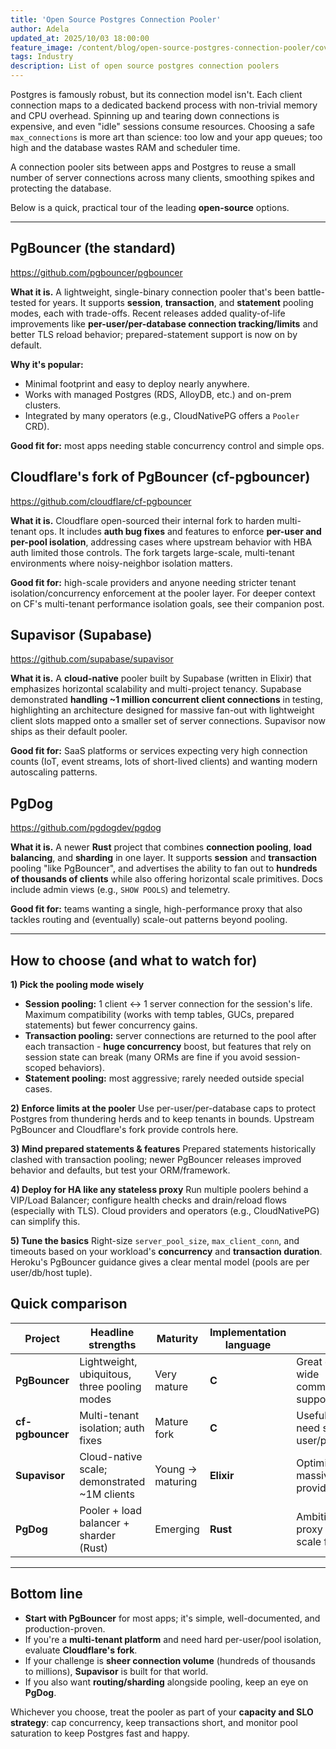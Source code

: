 ```yaml
---
title: 'Open Source Postgres Connection Pooler'
author: Adela
updated_at: 2025/10/03 18:00:00
feature_image: /content/blog/open-source-postgres-connection-pooler/cover.webp
tags: Industry
description: List of open source postgres connection poolers
---
```


Postgres is famously robust, but its connection model isn't. Each client connection maps to a dedicated backend process with non-trivial memory and CPU overhead. Spinning up and tearing down connections is expensive, and even "idle" sessions consume resources. Choosing a safe `max_connections` is more art than science: too low and your app queues; too high and the database wastes RAM and scheduler time.

A connection pooler sits between apps and Postgres to reuse a small number of server connections across many clients, smoothing spikes and protecting the database.

Below is a quick, practical tour of the leading **open-source** options.

---

## PgBouncer (the standard)

https://github.com/pgbouncer/pgbouncer

**What it is.** A lightweight, single-binary connection pooler that's been battle-tested for years. It supports **session**, **transaction**, and **statement** pooling modes, each with trade-offs. Recent releases added quality-of-life improvements like **per-user/per-database connection tracking/limits** and better TLS reload behavior; prepared-statement support is now on by default.

**Why it's popular:**

- Minimal footprint and easy to deploy nearly anywhere.
- Works with managed Postgres (RDS, AlloyDB, etc.) and on-prem clusters.
- Integrated by many operators (e.g., CloudNativePG offers a `Pooler` CRD).

**Good fit for:** most apps needing stable concurrency control and simple ops.

## Cloudflare's fork of PgBouncer (cf-pgbouncer)

https://github.com/cloudflare/cf-pgbouncer

**What it is.** Cloudflare open-sourced their internal fork to harden multi-tenant ops. It includes **auth bug fixes** and features to enforce **per-user and per-pool isolation**, addressing cases where upstream behavior with HBA auth limited those controls. The fork targets large-scale, multi-tenant environments where noisy-neighbor isolation matters.

**Good fit for:** high-scale providers and anyone needing stricter tenant isolation/concurrency enforcement at the pooler layer. For deeper context on CF's multi-tenant performance isolation goals, see their companion post.

## Supavisor (Supabase)

https://github.com/supabase/supavisor

**What it is.** A **cloud-native** pooler built by Supabase (written in Elixir) that emphasizes horizontal scalability and multi-project tenancy. Supabase demonstrated **handling ~1 million concurrent client connections** in testing, highlighting an architecture designed for massive fan-out with lightweight client slots mapped onto a smaller set of server connections. Supavisor now ships as their default pooler.

**Good fit for:** SaaS platforms or services expecting very high connection counts (IoT, event streams, lots of short-lived clients) and wanting modern autoscaling patterns.

## PgDog

https://github.com/pgdogdev/pgdog

**What it is.** A newer **Rust** project that combines **connection pooling**, **load balancing**, and **sharding** in one layer. It supports **session** and **transaction** pooling "like PgBouncer", and advertises the ability to fan out to **hundreds of thousands of clients** while also offering horizontal scale primitives. Docs include admin views (e.g., `SHOW POOLS`) and telemetry.

**Good fit for:** teams wanting a single, high-performance proxy that also tackles routing and (eventually) scale-out patterns beyond pooling.

---

## How to choose (and what to watch for)

**1) Pick the pooling mode wisely**

- **Session pooling:** 1 client ↔ 1 server connection for the session's life. Maximum compatibility (works with temp tables, GUCs, prepared statements) but fewer concurrency gains.
- **Transaction pooling:** server connections are returned to the pool after each transaction - **huge concurrency** boost, but features that rely on session state can break (many ORMs are fine if you avoid session-scoped behaviors).
- **Statement pooling:** most aggressive; rarely needed outside special cases.

**2) Enforce limits at the pooler**
Use per-user/per-database caps to protect Postgres from thundering herds and to keep tenants in bounds. Upstream PgBouncer and Cloudflare's fork provide controls here.

**3) Mind prepared statements & features**
Prepared statements historically clashed with transaction pooling; newer PgBouncer releases improved behavior and defaults, but test your ORM/framework.

**4) Deploy for HA like any stateless proxy**
Run multiple poolers behind a VIP/Load Balancer; configure health checks and drain/reload flows (especially with TLS). Cloud providers and operators (e.g., CloudNativePG) can simplify this.

**5) Tune the basics**
Right-size `server_pool_size`, `max_client_conn`, and timeouts based on your workload's **concurrency** and **transaction duration**. Heroku's PgBouncer guidance gives a clear mental model (pools are per user/db/host tuple).

## Quick comparison

| Project          | Headline strengths                           | Maturity         | Implementation language | Notes                                                      |
| ---------------- | -------------------------------------------- | ---------------- | -------------- | ---------------------------------------------------------- |
| **PgBouncer**    | Lightweight, ubiquitous, three pooling modes | Very mature      | **C**          | Great default choice; wide community/packager support.     |
| **cf-pgbouncer** | Multi-tenant isolation; auth fixes           | Mature fork      | **C**          | Useful when you need stricter per-user/pool controls.      |
| **Supavisor**    | Cloud-native scale; demonstrated ~1M clients | Young → maturing | **Elixir**     | Optimized for massive fan-out and provider use cases.      |
| **PgDog**        | Pooler + load balancer + sharder (Rust)      | Emerging         | **Rust**       | Ambitious all-in-one proxy with horizontal scale features. |

---

## Bottom line

- **Start with PgBouncer** for most apps; it's simple, well-documented, and production-proven.
- If you're a **multi-tenant platform** and need hard per-user/pool isolation, evaluate **Cloudflare's fork**.
- If your challenge is **sheer connection volume** (hundreds of thousands to millions), **Supavisor** is built for that world.
- If you also want **routing/sharding** alongside pooling, keep an eye on **PgDog**.

Whichever you choose, treat the pooler as part of your **capacity and SLO strategy**: cap concurrency, keep transactions short, and monitor pool saturation to keep Postgres fast and happy.